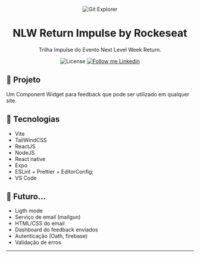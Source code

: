 <p align="center">
    <img alt="Git Explorer" src="./.github/Capa.png"/>
</p>

<h1 align="center">
	NLW Return Impulse by Rockeseat
</h1>

<p align="center">Trilha Impulse do Evento Next Level Week Return.</p>

<p align="center">
  <img alt="License" src="https://img.shields.io/badge/license-MIT-2ecc71">

  <a href="https://www.linkedin.com/in/plmsz/" target="_blank">
    <img alt="Follow me Linkedin" src="https://img.shields.io/badge/Follow%20up-plmsz-2ecc71?style=social&logo=linkedin">
  </a>
</p>

## 🚀 Projeto

Um Component Widget para feedback que pode ser utilizado em qualquer site.

## 🔧 Tecnologias

- Vite
- TailWindCSS
- ReactJS
- NodeJS
- React native
- Expo
- ESLint + Prettier + EditorConfig;
- VS Code

## 🚀 **Futuro...**
- Ligth mode
- Serviço de email (mailgun)
- HTML/CSS do email
- Dashboard do feedback enviados
- Autenticação (Oath, firebase)
- Validação de erros
---

